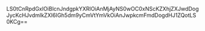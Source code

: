 LS0tCnRpdGxlOiBlcnJndgpkYXRlOiAnMjAyNS0wOC0xNScKZXhjZXJwdDogJycKcHJvdmlkZXI6IGh5dm9yCmVtYmVkOiAnJwpkcmFmdDogdHJ1ZQotLS0KCg==
